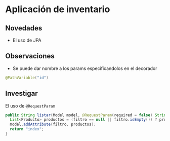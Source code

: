 # Aplicación de inventario

## Novedades

- El uso de JPA

## Observaciones

- Se puede dar nombre a los params especificandolos en el decorador

```java
@PathVariable("id")
```

## Investigar

El uso de `@RequestParam`

```java
public String listar(Model model, @RequestParam(required = false) String filtro){
  List<Producto> productos = (filtro == null || filtro.isEmpty()) ? prodService.listarProductos() : prodService.obtenerPorDescripcion(filtro);
  model.addAttribute(filtro, productos);
  return "index";
}
```